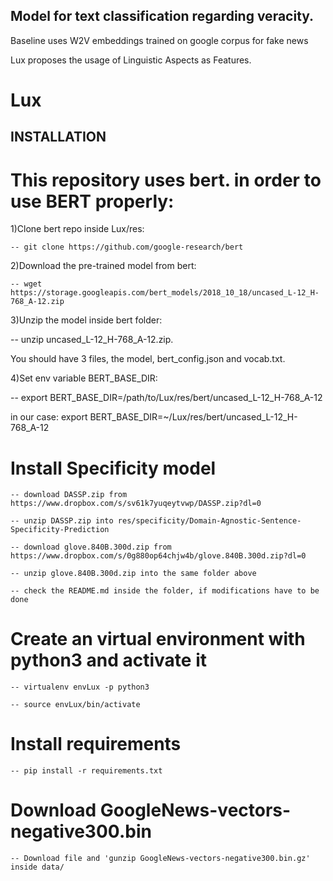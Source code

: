 ## Model for text classification regarding veracity.

Baseline uses W2V embeddings trained on google corpus for fake news

Lux proposes the usage of Linguistic Aspects as Features.
# Lux

## INSTALLATION

# This repository uses bert. in order to use BERT properly:

1)Clone bert repo inside Lux/res:

    -- git clone https://github.com/google-research/bert

2)Download the pre-trained model from bert:

    -- wget https://storage.googleapis.com/bert_models/2018_10_18/uncased_L-12_H-768_A-12.zip

3)Unzip the model inside bert folder:

   -- unzip uncased_L-12_H-768_A-12.zip.

   You should have 3 files, the model, bert_config.json and vocab.txt.

4)Set env variable BERT_BASE_DIR:

   -- export BERT_BASE_DIR=/path/to/Lux/res/bert/uncased_L-12_H-768_A-12

   in our case: export BERT_BASE_DIR=~/Lux/res/bert/uncased_L-12_H-768_A-12

# Install Specificity model

    -- download DASSP.zip from https://www.dropbox.com/s/sv61k7yuqeytvwp/DASSP.zip?dl=0

    -- unzip DASSP.zip into res/specificity/Domain-Agnostic-Sentence-Specificity-Prediction 

    -- download glove.840B.300d.zip from https://www.dropbox.com/s/0g880op64chjw4b/glove.840B.300d.zip?dl=0 

    -- unzip glove.840B.300d.zip into the same folder above

    -- check the README.md inside the folder, if modifications have to be done

# Create an virtual environment with python3 and activate it

    -- virtualenv envLux -p python3

    -- source envLux/bin/activate

# Install requirements

    -- pip install -r requirements.txt

# Download GoogleNews-vectors-negative300.bin

    -- Download file and 'gunzip GoogleNews-vectors-negative300.bin.gz' inside data/
